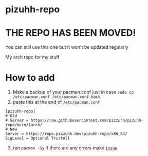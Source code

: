 # pizuhh-repo
# THE REPO HAS BEEN MOVED!
You can still use this one but it won't be updated regularly

My arch repo for my stuff

# How to add
1. Make a backup of your pacman.conf just in case ``sudo cp /etc/pacman.conf /etc/pacman.conf.back``
2. paste this at the end of ``/etc/pacman.conf``
```
[pizuhh-repo]
# Old
# Server = https://raw.githubusercontent.com/pizzuhh/pizuhh-repo/main/$arch/
# New
Server = https://repo.pizzuhh.dev/pizuhh-repo/x86_64/
SigLevel = Optional TrustAll
```
3. run ``pacman -Sy`` if there are any errors make [`issue`](https://github.com/pizzuhh/pizuhh-repo/issues)
